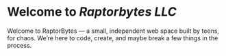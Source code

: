 # Welcome to *Raptorbytes LLC*
Welcome to RaptorBytes — a small, independent web space built by teens, for chaos. We’re here to code, create, and maybe break a few things in the process.
